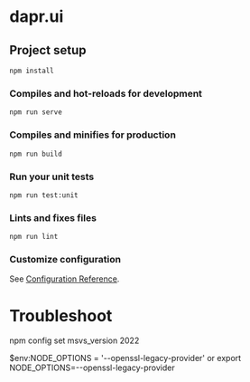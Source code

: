 # dapr.ui

## Project setup
```
npm install
```

### Compiles and hot-reloads for development
```
npm run serve
```

### Compiles and minifies for production
```
npm run build
```

### Run your unit tests
```
npm run test:unit
```

### Lints and fixes files
```
npm run lint
```

### Customize configuration
See [Configuration Reference](https://cli.vuejs.org/config/).


# Troubleshoot
npm config set msvs_version 2022


$env:NODE_OPTIONS = '--openssl-legacy-provider'
or
export NODE_OPTIONS=--openssl-legacy-provider